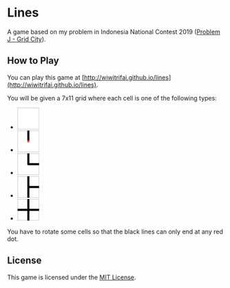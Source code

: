 # Lines

A game based on my problem in Indonesia National Contest 2019 ([Problem J - Grid City](https://github.com/jonathanirvings/inc-2019/blob/master/grid/description.pdf)).

## How to Play

You can play this game at [http://wiwitrifai.github.io/lines](http://wiwitrifai.github.io/lines).

You will be given a 7x11 grid where each cell is one of the following types:

- <img src="https://raw.githubusercontent.com/wiwitrifai/lines/master/img/cell-0000.png" alt="Type-0" width="50">
- <img src="https://raw.githubusercontent.com/wiwitrifai/lines/master/img/cell-1000.png" alt="Type-1" width="50">
- <img src="https://raw.githubusercontent.com/wiwitrifai/lines/master/img/cell-1100.png" alt="Type-2" width="50">
- <img src="https://raw.githubusercontent.com/wiwitrifai/lines/master/img/cell-1110.png" alt="Type-3" width="50">
- <img src="https://raw.githubusercontent.com/wiwitrifai/lines/master/img/cell-1111.png" alt="Type-4" width="50">

You have to rotate some cells so that the black lines can only end at any red dot.

## License
This game is licensed under the [MIT License](https://github.com/wiwitrifai/lines/blob/master/LICENSE).
